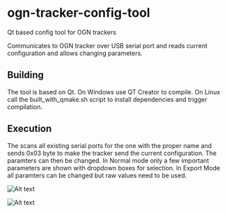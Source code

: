 # ogn-tracker-config-tool
Qt based config tool for OGN trackers

Communicates to OGN tracker over USB serial port and reads current configuration and allows changing parameters.

## Building
The tool is based on Qt. On Windows use QT Creator to compile. On Linux call the built_with_qmake.sh script to install dependencies and trigger compilation.

## Execution
The scans all existing serial ports for the one with the proper name and sends 0x03 byte to make the tracker send the current configuration. The paramters can then be changed. In Normal mode only a few important parameters are shown with dropdown boxes for selection. In Export Mode all paramters can be changed but raw values need to be used.

![Alt text](pictures/normal-mode.png?raw=true "Title")

![Alt text](pictures/export-mode.png?raw=true "Title")

